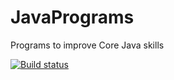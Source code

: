 # JavaPrograms
Programs to improve Core Java skills

[![Build status](https://travis-ci.org/parameshjava/JavaPrograms.svg?branch=master)](https://travis-ci.org/parameshjava/JavaPrograms)

